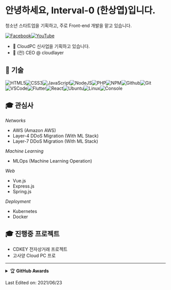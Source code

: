 # 안녕하세요, Interval-0 (한상엽)입니다.

청소년 스타트업을 기획하고, 주로 Front-end 개발을 맡고 있습니다.

[![Facebook](https://img.shields.io/badge/facebook-%231877F2.svg?&style=for-the-badge&logo=facebook&logoColor=white)](https://facebook.com/syuph)[![YouTube](https://img.shields.io/badge/youtube-%23FF0000.svg?&style=for-the-badge&logo=youtube&logoColor=white)](https://www.youtube.com/channel/UCGYi6fNKgnxLCk85xskEwaQ)

- :muscle: CloudPC 신사업을 기획하고 있습니다.
- :dart: (전) CEO @ cloudlayer

## :wrench: 기술

![HTML5](https://img.icons8.com/color/30/html-5.png)![CSS3](https://img.icons8.com/color/30/css3.png)![JavaScript](https://img.icons8.com/color/30/javascript.png)![NodeJS](https://img.icons8.com/color/30/nodejs.png)![PHP](https://img.icons8.com/color/30/php.png)![NPM](https://img.icons8.com/color/30/npm.png)![Github](https://img.icons8.com/material-outlined/30/github.png)![Git](https://img.icons8.com/color/30/git.png)![VSCode](https://img.icons8.com/color/30/visual-studio-code-2019.png)![Flutter](https://img.icons8.com/color/30/flutter.png)![React](https://img.icons8.com/color/30/react-native.png)![Ubuntu](https://img.icons8.com/color/30/ubuntu--v1.png)![Linux](https://img.icons8.com/color/30/linux.png)![Console](https://img.icons8.com/color/30/console.png)

## 🎓 관심사

*Networks*
- AWS (Amazon AWS)
- Layer-4 DDoS Migration (With ML Stack)
- Layer-7 DDoS Migration (With ML Stack)

*Machine Learning*
- MLOps (Machine Learning Operation)

*Web*
- Vue.js
- Express.js
- Spring.js

*Deployment*
- Kubernetes
- Docker

## 🎓 진행중 프로젝트
- CDKEY 전자상거래 프로젝트
- 고사양 Cloud PC 프로
---

<!-- markdownlint-disable MD033 -->

<details>
    <summary>&#127942 <b>GitHub Awards</b></summary><br/>

![Github Trophy](https://github-profile-trophy.vercel.app/?username=Interval-0)

</details>

<!-- markdownlint-enable MD033 -->

Last Edited on: 2021/06/23
